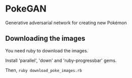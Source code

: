 # PokeGAN
Generative adversarial network for creating new Pokémon

## Downloading the images
You need ruby to download the images.

Install 'parallel', 'down' and 'ruby-progressbar' gems.

Then, `ruby download_poke_images.rb`
